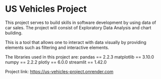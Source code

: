 # US Vehicles Project

This project serves to build skills in software development by using data of car sales. The project will consist of Exploratory Data Analysis and chart building.

This is a tool that allows one to interact with data visually by providing elements such as filtering and interactive elements.

The libraries used in this project are: 
pandas == 2.2.3
matplotlib == 3.10.0
numpy == 2.2.2
plotly == 6.0.0
streamlit == 1.42.0

Project link: https://us-vehicles-project.onrender.com
